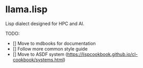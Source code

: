# llama.lisp

Lisp dialect designed for HPC and AI.

TODO:

- [] Move to mdbooks for documentation
- [] Follow more common style guide
- [] Move to ASDF system (https://lispcookbook.github.io/cl-cookbook/systems.html)